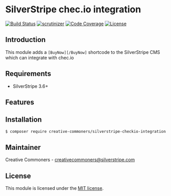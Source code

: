 # SilverStripe chec.io integration

[![Build Status](https://scrutinizer-ci.com/g/creative-commoners/silverstripe-checkio-integration/badges/build.png?b=master)](https://scrutinizer-ci.com/g/creative-commoners/silverstripe-checkio-integration/build-status/master)
[![scrutinizer](https://scrutinizer-ci.com/g/creative-commoners/silverstripe-checkio-integration/badges/quality-score.png?b=master)](https://scrutinizer-ci.com/g/creative-commoners/silverstripe-checkio-integration/)
[![Code Coverage](https://codecov.io/gh/creative-commoners/silverstripe-checkio-integration/branch/master/graph/badge.svg)](https://codecov.io/gh/creative-commoners/silverstripe-checkio-integration)
[![License](http://img.shields.io/packagist/l/creative-commoners/silverstripe-checkio-integration.svg?style=flat-square)](LICENSE.md)

## Introduction

This module adds a `[BuyNow][/BuyNow]` shortcode to the SilverStripe CMS which can integrate with chec.io

## Requirements

 * SilverStripe 3.6+

## Features


## Installation

 ```sh
 $ composer require creative-commoners/silverstripe-checkio-integration
 ```

## Maintainer

Creative Commoners - creativecommoners@silverstripe.com

## License

This module is licensed under the [MIT license](LICENSE).
